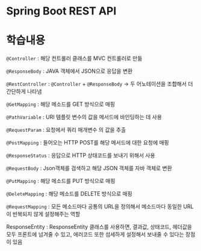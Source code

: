 # Spring Boot REST API

# 학습내용
`@Controller` : 해당 컨트롤러 클래스를 MVC 컨트롤러로 만듦

`@ResponseBody` : JAVA 객체에서 JSON으로 응답을 변환

`@RestController` : `@Controller` + `@ResponseBody` -> 두 어노테이션을 조합해서 더 간단하게 나타냄

`@GetMapping` : 해당 메소드를 GET 방식으로 매핑

`@PathVariable` : URI 템플릿 변수의 값을 메서드에 바인딩하는 데 사용

`@RequestParam` : 요청에서 쿼리 매개변수 의 값을 추출

`@PostMapping` : 들어오는 HTTP POST를 해당 메서드에 대한 요청에 매핑

`@ResponseStatus` : 응답으로 HTTP 상태코드를 보내기 위해서 사용

`@RequestBody` : Json객체를 검색하고 해당 JSON 객체를 자바 객체로 변환

`@PutMapping` : 해당 메소드를 PUT 방식으로 매핑

`@DeleteMapping` : 해당 메소드를 DELETE 방식으로 매핑

`@RequestMapping` : 모든 메소드마다 공통의 URL을 정의해서 메소드마다 동일한 URL이 반복되지 않게 설정해주는 역할

ResponseEntity : ResponseEntity 클래스를 사용하면, 결과값, 상태코드,  헤더값을 모두 프론트에 넘겨줄 수 있고, 에러코드 또한 섬세하게 설정해서 보내줄 수 있다는 장점이 있음
